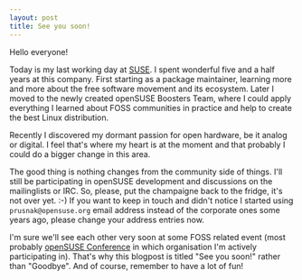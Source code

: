 ```yaml
---
layout: post
title: See you soon!
---
```


Hello everyone!

Today is my last working day at [SUSE](http://www.suse.com/). I spent wonderful five and a half years at this company. First starting as a package maintainer, learning more and more about the free software movement and its ecosystem. Later I moved to the newly created openSUSE Boosters Team, where I could apply everything I learned about FOSS communities in practice and help to create the best Linux distribution.

Recently I discovered my dormant passion for open hardware, be it analog or digital. I feel that's where my heart is at the moment and that probably I could do a bigger change in this area.

The good thing is nothing changes from the community side of things. I'll still be participating in openSUSE development and discussions on the mailinglists or IRC. So, please, put the champaigne back to the fridge, it's not over yet. :-) If you want to keep in touch and didn't notice I started using `prusnak@opensuse.org` email address instead of the corporate ones some years ago, please change your address entries now.

I'm sure we'll see each other very soon at some FOSS related event (most probably [openSUSE Conference](http://conference.opensuse.org/) in which organisation I'm actively participating in). That's why this blogpost is titled "See you soon!" rather than "Goodbye". And of course, remember to have a lot of fun!
